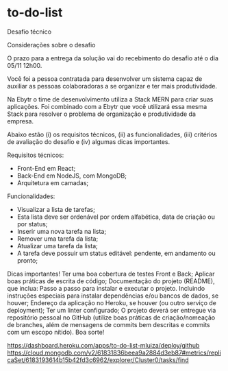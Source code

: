 # to-do-list
Desafio técnico

Considerações sobre o desafio

O prazo para a entrega da solução vai do recebimento do desafio até o dia 05/11 12h00.

Você foi a pessoa contratada para desenvolver um sistema capaz de auxiliar as pessoas colaboradoras a se organizar e ter mais produtividade.

Na Ebytr o time de desenvolvimento utiliza a Stack MERN para criar suas aplicações. Foi combinado com a Ebytr que você utilizará essa mesma Stack para resolver o problema de organização e produtividade da empresa.

Abaixo estão (i) os requisitos técnicos, (ii) as funcionalidades, (iii) critérios de avaliação do desafio e (iv) algumas dicas importantes.

Requisitos técnicos:
* Front-End em React;
* Back-End em NodeJS, com MongoDB;
* Arquitetura em camadas;

Funcionalidades:
* Visualizar a lista de tarefas;
* Esta lista deve ser ordenável por ordem alfabética, data de criação ou por status;
* Inserir uma nova tarefa na lista;
* Remover uma tarefa da lista;
* Atualizar uma tarefa da lista;
* A tarefa deve possuir um status editável: pendente, em andamento ou pronto;


Dicas importantes!
Ter uma boa cobertura de testes Front e Back;
Aplicar boas práticas de escrita de código;
Documentação do projeto (README), que inclua:
Passo a passo para instalar e executar o projeto. Incluindo instruções especiais para instalar dependências e/ou bancos de dados, se houver;
Endereço da aplicação no Heroku, se houver (ou outro serviço de deployment);
Ter um linter configurado;
O projeto deverá ser entregue via repositório pessoal no GitHub (utilize boas práticas de criação/nomeação de branches, além de mensagens de commits bem descritas e commits com um escopo nítido).
Boa sorte!

https://dashboard.heroku.com/apps/to-do-list-mluiza/deploy/github
https://cloud.mongodb.com/v2/61831836beea9a2884d3eb87#metrics/replicaSet/6183193614b15b42fd3c6962/explorer/Cluster0/tasks/find